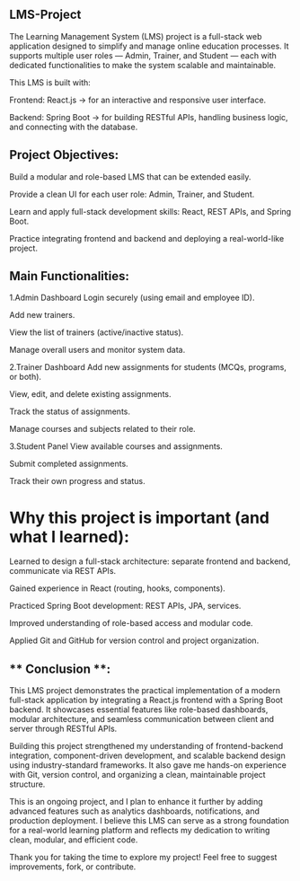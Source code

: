 ﻿## LMS-Project
The Learning Management System (LMS) project is a full-stack web application designed to simplify and manage online education processes.
It supports multiple user roles — Admin, Trainer, and Student — each with dedicated functionalities to make the system scalable and maintainable.

This LMS is built with:

Frontend: React.js → for an interactive and responsive user interface.

Backend: Spring Boot → for building RESTful APIs, handling business logic, and connecting with the database.

## Project Objectives:
Build a modular and role-based LMS that can be extended easily.

Provide a clean UI for each user role: Admin, Trainer, and Student.

Learn and apply full-stack development skills: React, REST APIs, and Spring Boot.

Practice integrating frontend and backend and deploying a real-world-like project.

## Main Functionalities:
1.Admin Dashboard
Login securely (using email and employee ID).

Add new trainers.

View the list of trainers (active/inactive status).

Manage overall users and monitor system data.

 2.Trainer Dashboard
Add new assignments for students (MCQs, programs, or both).

View, edit, and delete existing assignments.

Track the status of assignments.

Manage courses and subjects related to their role.

3.Student Panel
View available courses and assignments.

Submit completed assignments.

Track their own progress and status.

# Why this project is important (and what I learned):
Learned to design a full-stack architecture: separate frontend and backend, communicate via REST APIs.

Gained experience in React (routing, hooks, components).

Practiced Spring Boot development: REST APIs, JPA, services.

Improved understanding of role-based access and modular code.

Applied Git and GitHub for version control and project organization.

** Conclusion **:
-------------------
This LMS project demonstrates the practical implementation of a modern full-stack application by integrating a React.js frontend with a Spring Boot backend.
It showcases essential features like role-based dashboards, modular architecture, and seamless communication between client and server through RESTful APIs.

Building this project strengthened my understanding of frontend-backend integration, component-driven development, and scalable backend design using industry-standard frameworks.
It also gave me hands-on experience with Git, version control, and organizing a clean, maintainable project structure.

This is an ongoing project, and I plan to enhance it further by adding advanced features such as analytics dashboards, notifications, and production deployment.
I believe this LMS can serve as a strong foundation for a real-world learning platform and reflects my dedication to writing clean, modular, and efficient code.

Thank you for taking the time to explore my project! Feel free to suggest improvements, fork, or contribute. 
